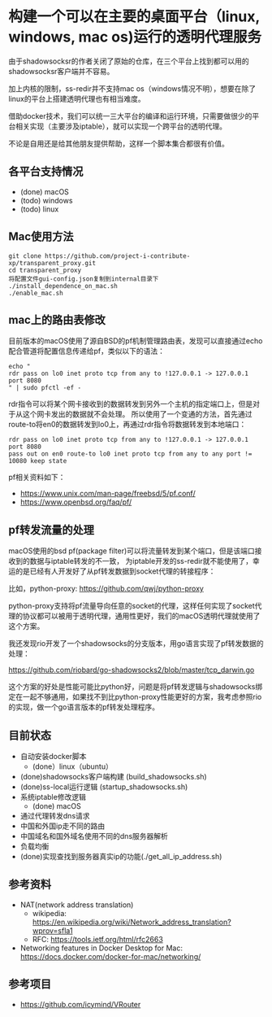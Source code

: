 # 构建一个可以在主要的桌面平台（linux, windows, mac os)运行的透明代理服务
由于shadowsocksr的作者关闭了原始的仓库，在三个平台上找到都可以用的shadowsocksr客户端并不容易。

加上内核的限制，ss-redir并不支持mac os（windows情况不明），想要在除了linux的平台上搭建透明代理也有相当难度。

借助docker技术，我们可以统一三大平台的编译和运行环境，只需要做很少的平台相关实现（主要涉及iptable），就可以实现一个跨平台的透明代理。

不论是自用还是给其他朋友提供帮助，这样一个脚本集合都很有价值。

## 各平台支持情况
- (done) macOS
- (todo) windows
- (todo) linux

## Mac使用方法
```
git clone https://github.com/project-i-contribute-xp/transparent_proxy.git
cd transparent_proxy
将配置文件gui-config.json复制到internal目录下
./install_dependence_on_mac.sh
./enable_mac.sh
```

## mac上的路由表修改
目前版本的macOS使用了源自BSD的pf机制管理路由表，发现可以直接通过echo配合管道将配置信息传递给pf，类似以下的语法：

```
echo "
rdr pass on lo0 inet proto tcp from any to !127.0.0.1 -> 127.0.0.1 port 8080
" | sudo pfctl -ef -
```

rdr指令可以将某个网卡接收到的数据转发到另外一个主机的指定端口上，但是对于从这个网卡发出的数据就不会处理。
所以使用了一个变通的方法，首先通过route-to将en0的数据转发到lo0上，再通过rdr指令将数据转发到本地端口：

```
rdr pass on lo0 inet proto tcp from any to !127.0.0.1 -> 127.0.0.1 port 8080
pass out on en0 route-to lo0 inet proto tcp from any to any port != 10080 keep state
```

pf相关资料如下：

- https://www.unix.com/man-page/freebsd/5/pf.conf/
- https://www.openbsd.org/faq/pf/

## pf转发流量的处理
macOS使用的bsd pf(package filter)可以将流量转发到某个端口，但是该端口接收到的数据与iptable转发的不一致，
为iptable开发的ss-redir就不能使用了，幸运的是已经有人开发好了从pf转发数据到socket代理的转接程序：

比如，python-proxy: https://github.com/qwj/python-proxy

python-proxy支持将pf流量导向任意的socket的代理，这样任何实现了socket代理的协议都可以被用于透明代理，通用性更好，我们的macOS透明代理就使用了这个方案。

我还发现rio开发了一个shadowsocks的分支版本，用go语言实现了pf转发数据的处理：

https://github.com/riobard/go-shadowsocks2/blob/master/tcp_darwin.go

这个方案的好处是性能可能比python好，问题是将pf转发逻辑与shadowsocks绑定在一起不够通用，如果找不到比python-proxy性能更好的方案，我考虑参照rio的实现，做一个go语言版本的pf转发处理程序。

## 目前状态
- 自动安装docker脚本
   - (done）linux（ubuntu）
- (done)shadowsocks客户端构建 (build_shadowsocks.sh)
- (done)ss-local运行逻辑 (startup_shadowsocks.sh)
- 系统iptable修改逻辑
    - (done) macOS
- 通过代理转发dns请求
- 中国和外国ip走不同的路由
- 中国域名和国外域名使用不同的dns服务器解析
- 负载均衡
- (done)实现查找到服务器真实ip的功能(./get_all_ip_address.sh)

## 参考资料
- NAT(network address translation)
  - wikipedia: https://en.wikipedia.org/wiki/Network_address_translation?wprov=sfla1
  - RFC: https://tools.ietf.org/html/rfc2663
- Networking features in Docker Desktop for Mac: https://docs.docker.com/docker-for-mac/networking/

## 参考项目
- https://github.com/icymind/VRouter

